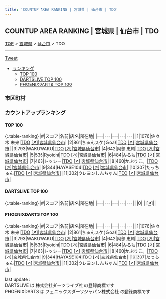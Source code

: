 ```yaml
---
title: 'COUNTUP AREA RANKING | 宮城県 | 仙台市 | TDO'
---
```

## COUNTUP AREA RANKING | 宮城県 | 仙台市 | TDO

[TOP](/darts/rank/) > [宮城県](/darts/rank/宮城県/) > [仙台市](/darts/rank/宮城県/仙台市/) > TDO

___

<a href="https://twitter.com/share?ref_src=twsrc%5Etfw" data-text="COUNTUP AREA RANKING | 宮城県仙台市TDO" class="twitter-share-button" data-hashtags="DARTSLIVE,PHOENIXDARTS,darts,ダーツ" data-show-count="false">Tweet</a>

* [ランキング](#カウントアップランキング)
    * [TOP 100](#top-100)
    * [DARTSLIVE TOP 100](#dartslive-top-100)
    * [PHOENIXDARTS TOP 100](#phoenixdarts-top-100)

### 市区町村

<ul>

</ul>

### カウントアップランキング

#### TOP 100



{:.table-ranking}
|#|スコア|名前|店名|所在地|
|---|---|---|---|---|
|1|1076|<span class="rank-name-pd"><span class="pro-icon-pd"></span>佐々木 未来</span>|<a href="/darts/rank/shops/8857.html">TDO</a> <a href="https://vs.phoenixdarts.com/jp/shop/shopDetailInfo/s_8857?s_seq=8857">[↗]</a>|<a href="/darts/rank/宮城県/仙台市">宮城県仙台市</a>|
|2|861|<span class="rank-name-pd">ちゅんスケ(Ｇoa)</span>|<a href="/darts/rank/shops/8857.html">TDO</a> <a href="https://vs.phoenixdarts.com/jp/shop/shopDetailInfo/s_8857?s_seq=8857">[↗]</a>|<a href="/darts/rank/宮城県/仙台市">宮城県仙台市</a>|
|3|793|<span class="rank-name-pd">WAKUWAKU</span>|<a href="/darts/rank/shops/8857.html">TDO</a> <a href="https://vs.phoenixdarts.com/jp/shop/shopDetailInfo/s_8857?s_seq=8857">[↗]</a>|<a href="/darts/rank/宮城県/仙台市">宮城県仙台市</a>|
|4|642|<span class="rank-name-pd"><span class="pro-icon-pd"></span>阿部 忠輔</span>|<a href="/darts/rank/shops/8857.html">TDO</a> <a href="https://vs.phoenixdarts.com/jp/shop/shopDetailInfo/s_8857?s_seq=8857">[↗]</a>|<a href="/darts/rank/宮城県/仙台市">宮城県仙台市</a>|
|5|536|<span class="rank-name-pd">Ryoichi</span>|<a href="/darts/rank/shops/8857.html">TDO</a> <a href="https://vs.phoenixdarts.com/jp/shop/shopDetailInfo/s_8857?s_seq=8857">[↗]</a>|<a href="/darts/rank/宮城県/仙台市">宮城県仙台市</a>|
|6|484|<span class="rank-name-pd">みるも</span>|<a href="/darts/rank/shops/8857.html">TDO</a> <a href="https://vs.phoenixdarts.com/jp/shop/shopDetailInfo/s_8857?s_seq=8857">[↗]</a>|<a href="/darts/rank/宮城県/仙台市">宮城県仙台市</a>|
|7|463|<span class="rank-name-pd">トッシー</span>|<a href="/darts/rank/shops/8857.html">TDO</a> <a href="https://vs.phoenixdarts.com/jp/shop/shopDetailInfo/s_8857?s_seq=8857">[↗]</a>|<a href="/darts/rank/宮城県/仙台市">宮城県仙台市</a>|
|8|460|<span class="rank-name-pd">かぷりこ。</span>|<a href="/darts/rank/shops/8857.html">TDO</a> <a href="https://vs.phoenixdarts.com/jp/shop/shopDetailInfo/s_8857?s_seq=8857">[↗]</a>|<a href="/darts/rank/宮城県/仙台市">宮城県仙台市</a>|
|9|344|<span class="rank-name-pd">HAYASE104</span>|<a href="/darts/rank/shops/8857.html">TDO</a> <a href="https://vs.phoenixdarts.com/jp/shop/shopDetailInfo/s_8857?s_seq=8857">[↗]</a>|<a href="/darts/rank/宮城県/仙台市">宮城県仙台市</a>|
|10|307|<span class="rank-name-pd">たっちゅん</span>|<a href="/darts/rank/shops/8857.html">TDO</a> <a href="https://vs.phoenixdarts.com/jp/shop/shopDetailInfo/s_8857?s_seq=8857">[↗]</a>|<a href="/darts/rank/宮城県/仙台市">宮城県仙台市</a>|
|11|302|<span class="rank-name-pd">クレヨンしんちゃん</span>|<a href="/darts/rank/shops/8857.html">TDO</a> <a href="https://vs.phoenixdarts.com/jp/shop/shopDetailInfo/s_8857?s_seq=8857">[↗]</a>|<a href="/darts/rank/宮城県/仙台市">宮城県仙台市</a>|


#### DARTSLIVE TOP 100



{:.table-ranking}
|#|スコア|名前|店名|所在地|
|---|---|---|---|---|
||0|<span class="rank-name-dl"> </span>|<a href="/darts/rank/shops/.html"></a> <a href="">[↗]</a>|<a href="/darts/rank//"></a>|


#### PHOENIXDARTS TOP 100



{:.table-ranking}
|#|スコア|名前|店名|所在地|
|---|---|---|---|---|
|1|1076|<span class="rank-name-pd"><span class="pro-icon-pd"></span>佐々木 未来</span>|<a href="/darts/rank/shops/8857.html">TDO</a> <a href="https://vs.phoenixdarts.com/jp/shop/shopDetailInfo/s_8857?s_seq=8857">[↗]</a>|<a href="/darts/rank/宮城県/仙台市">宮城県仙台市</a>|
|2|861|<span class="rank-name-pd">ちゅんスケ(Ｇoa)</span>|<a href="/darts/rank/shops/8857.html">TDO</a> <a href="https://vs.phoenixdarts.com/jp/shop/shopDetailInfo/s_8857?s_seq=8857">[↗]</a>|<a href="/darts/rank/宮城県/仙台市">宮城県仙台市</a>|
|3|793|<span class="rank-name-pd">WAKUWAKU</span>|<a href="/darts/rank/shops/8857.html">TDO</a> <a href="https://vs.phoenixdarts.com/jp/shop/shopDetailInfo/s_8857?s_seq=8857">[↗]</a>|<a href="/darts/rank/宮城県/仙台市">宮城県仙台市</a>|
|4|642|<span class="rank-name-pd"><span class="pro-icon-pd"></span>阿部 忠輔</span>|<a href="/darts/rank/shops/8857.html">TDO</a> <a href="https://vs.phoenixdarts.com/jp/shop/shopDetailInfo/s_8857?s_seq=8857">[↗]</a>|<a href="/darts/rank/宮城県/仙台市">宮城県仙台市</a>|
|5|536|<span class="rank-name-pd">Ryoichi</span>|<a href="/darts/rank/shops/8857.html">TDO</a> <a href="https://vs.phoenixdarts.com/jp/shop/shopDetailInfo/s_8857?s_seq=8857">[↗]</a>|<a href="/darts/rank/宮城県/仙台市">宮城県仙台市</a>|
|6|484|<span class="rank-name-pd">みるも</span>|<a href="/darts/rank/shops/8857.html">TDO</a> <a href="https://vs.phoenixdarts.com/jp/shop/shopDetailInfo/s_8857?s_seq=8857">[↗]</a>|<a href="/darts/rank/宮城県/仙台市">宮城県仙台市</a>|
|7|463|<span class="rank-name-pd">トッシー</span>|<a href="/darts/rank/shops/8857.html">TDO</a> <a href="https://vs.phoenixdarts.com/jp/shop/shopDetailInfo/s_8857?s_seq=8857">[↗]</a>|<a href="/darts/rank/宮城県/仙台市">宮城県仙台市</a>|
|8|460|<span class="rank-name-pd">かぷりこ。</span>|<a href="/darts/rank/shops/8857.html">TDO</a> <a href="https://vs.phoenixdarts.com/jp/shop/shopDetailInfo/s_8857?s_seq=8857">[↗]</a>|<a href="/darts/rank/宮城県/仙台市">宮城県仙台市</a>|
|9|344|<span class="rank-name-pd">HAYASE104</span>|<a href="/darts/rank/shops/8857.html">TDO</a> <a href="https://vs.phoenixdarts.com/jp/shop/shopDetailInfo/s_8857?s_seq=8857">[↗]</a>|<a href="/darts/rank/宮城県/仙台市">宮城県仙台市</a>|
|10|307|<span class="rank-name-pd">たっちゅん</span>|<a href="/darts/rank/shops/8857.html">TDO</a> <a href="https://vs.phoenixdarts.com/jp/shop/shopDetailInfo/s_8857?s_seq=8857">[↗]</a>|<a href="/darts/rank/宮城県/仙台市">宮城県仙台市</a>|
|11|302|<span class="rank-name-pd">クレヨンしんちゃん</span>|<a href="/darts/rank/shops/8857.html">TDO</a> <a href="https://vs.phoenixdarts.com/jp/shop/shopDetailInfo/s_8857?s_seq=8857">[↗]</a>|<a href="/darts/rank/宮城県/仙台市">宮城県仙台市</a>|


<div class="footer border-top border-gray-light mt-5 pt-3 text-right text-gray">
    last update : <span style="font-weight: italic" id="foot_last_modified"></span><br />
    DARTSLIVE は 株式会社ダーツライブ社 の登録商標です<br />
    PHOENIXDARTS は フェニックスダーツジャパン株式会社 の登録商標です<br />
</div>

<script src="https://cdnjs.cloudflare.com/ajax/libs/jquery.tablesorter/2.31.3/js/jquery.tablesorter.min.js" integrity="sha512-qzgd5cYSZcosqpzpn7zF2ZId8f/8CHmFKZ8j7mU4OUXTNRd5g+ZHBPsgKEwoqxCtdQvExE5LprwwPAgoicguNg==" crossorigin="anonymous" referrerpolicy="no-referrer"></script>
<link rel="stylesheet" href="https://cdnjs.cloudflare.com/ajax/libs/jquery.tablesorter/2.31.3/css/theme.default.min.css" integrity="sha512-wghhOJkjQX0Lh3NSWvNKeZ0ZpNn+SPVXX1Qyc9OCaogADktxrBiBdKGDoqVUOyhStvMBmJQ8ZdMHiR3wuEq8+w==" crossorigin="anonymous" referrerpolicy="no-referrer" />
<script>
$(function() {
    $(".table-ranking").tablesorter({sortList:[[0, 0]]});
    $("#foot_last_modified").text(formatDate(new Date(document.lastModified), 'yyyy-MM-dd HH:mm:ss'));
});
</script>

<script async src="https://platform.twitter.com/widgets.js" charset="utf-8"></script>